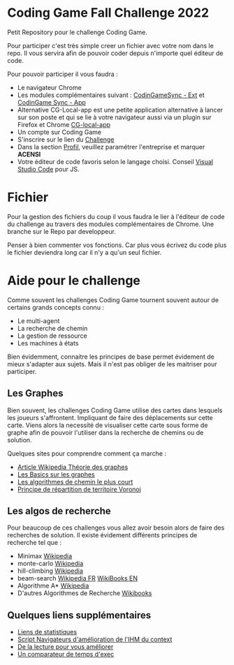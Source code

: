 # Coding Game Fall Challenge 2022

Petit Repository pour le challenge Coding Game.

Pour participer c'est très simple creer un fichier avec votre nom dans le repo. Il vous servira afin de pouvoir coder depuis n'importe quel éditeur de code.

Pour pouvoir participer il vous faudra :

- Le navigateur Chrome
- Les modules complémentaires suivant : [CodinGameSync - Ext](https://chrome.google.com/webstore/detail/codingame-sync-ext/ldjnbdgcceengbjkalemckffhaajkehd?hl=fr) et [CodinGame Sync - App](https://chrome.google.com/webstore/detail/codingame-sync-app/nmdombhgnofjnnaenegcdehnbkajfgbh?hl=fr)
- Alternative CG-Local-app est une petite application alternative à lancer sur son poste et qui se lie à votre navigateur aussi via un plugin sur Firefox et Chrome [CG-local-app](https://www.codingame.com/forum/t/cg-local/10359)
- Un compte sur Coding Game
- S'inscrire sur le lien du [Challenge](https://www.codingame.com/contests/spring-challenge-2021)
- Dans la section [Profil](https://www.codingame.com/profile), veuillez paramétrer l'entreprise et marquer **ACENSI**
- Votre éditeur de code favoris selon le langage choisi. Conseil [Visual Studio Code](https://code.visualstudio.com/) pour JS.

# Fichier

Pour la gestion des fichiers du coup il vous faudra le lier à l'éditeur de code du challenge au travers des modules complémentaires de Chrome.
Une branche sur le Repo par developpeur.

Penser à bien commenter vos fonctions. Car plus vous écrivez du code plus le fichier deviendra long car il n'y a qu'un seul fichier.

# Aide pour le challenge

Comme souvent les challenges Coding Game tournent souvent autour de certains grands concepts connu :

- Le multi-agent
- La recherche de chemin
- La gestion de ressource
- Les machines à états

Bien évidemment, connaitre les principes de base permet évidement de mieux s'adapter aux sujets. Mais il n'est pas obliger de les maitriser pour participer.

## Les Graphes

Bien souvent, les challenges Coding Game utilise des cartes dans lesquels les joueurs s'affrontent. Impliquant de faire des déplacements sur cette carte.
Viens alors la necessité de visualiser cette carte sous forme de graphe afin de pouvoir l'utiliser dans la recherche de chemins ou de solution.

Quelques sites pour comprendre comment ça marche :

- [Article Wikipedia Théorie des graphes](https://fr.wikipedia.org/wiki/Th%C3%A9orie_des_graphes)
- [Les Basics sur les graphes](https://tech.io/playgrounds/5470/graph-theory-basics/basics)
- [Les algorithmes de chemin le plus court](https://www.codingame.com/playgrounds/1608/shortest-paths-with-dijkstras-algorithm/introduction)
- [Principe de répartition de territoire Voronoi](https://www.codingame.com/playgrounds/243/voronoi-diagrams/what-are-voronoi-diagrams)

## Les algos de recherche

Pour beaucoup de ces challenges vous allez avoir besoin alors de faire des recherches de solution. Il existe évidement différents principes de recherche tel que :

- Minimax [Wikipedia](https://fr.wikipedia.org/wiki/Algorithme_minimax)
- monte-carlo [Wikipedia](https://fr.wikipedia.org/wiki/Recherche_arborescente_Monte-Carlo)
- hill-climbing [Wikipedia](https://en.wikipedia.org/wiki/Hill_climbing)
- beam-search [Wikipedia FR](https://fr.wikipedia.org/wiki/Algorithme_de_recherche_en_faisceau) [WikiBooks EN](https://en.wikibooks.org/wiki/Artificial_Intelligence/Search/Heuristic_search/Beam_search)
- Algorithme A* [Wikipedia](https://fr.wikipedia.org/wiki/Algorithme_A*)
- D'autres Algorithmes de Recherche [Wikibooks](https://en.wikibooks.org/wiki/Artificial_Intelligence/Search)

## Quelques liens supplémentaires

- [Liens de statistiques](http://cgstats.magusgeek.com/app)
- [Script Navigateurs d'amélioration de l'IHM du context](https://github.com/Azkellas/cgenhancer)
- [De la lecture pour vous améliorer](https://www.codingame.com/blog/design-ai-contest/)
- [Un comparateur de temps d'exec](https://jsben.ch/)
